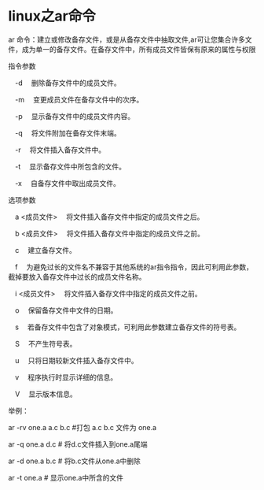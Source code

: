# linux之ar命令

ar 命令：建立或修改备存文件，或是从备存文件中抽取文件,ar可让您集合许多文件，成为单一的备存文件。在备存文件中，所有成员文件皆保有原来的属性与权限

指令参数

　-d 　删除备存文件中的成员文件。

　-m 　变更成员文件在备存文件中的次序。

　-p 　显示备存文件中的成员文件内容。

　-q 　将文件附加在备存文件末端。

　-r 　将文件插入备存文件中。

　-t 　显示备存文件中所包含的文件。

　-x 　自备存文件中取出成员文件。

选项参数

　a <成员文件> 　将文件插入备存文件中指定的成员文件之后。

　b <成员文件> 　将文件插入备存文件中指定的成员文件之前。

　c 　建立备存文件。

　f 　为避免过长的文件名不兼容于其他系统的ar指令指令，因此可利用此参数，截掉要放入备存文件中过长的成员文件名称。

　i <成员文件> 　将文件插入备存文件中指定的成员文件之前。

　o 　保留备存文件中文件的日期。

　s 　若备存文件中包含了对象模式，可利用此参数建立备存文件的符号表。

　S 　不产生符号表。

　u 　只将日期较新文件插入备存文件中。

　v 　程序执行时显示详细的信息。

　V 　显示版本信息。

举例：

ar -rv one.a a.c b.c #打包 a.c b.c 文件为 one.a

ar -q one.a d.c # 将d.c文件插入到one.a尾端

ar -d one.a b.c # 将b.c文件从one.a中删除

ar -t one.a # 显示one.a中所含的文件
